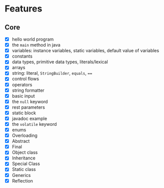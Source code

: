 # Features

## Core

- [x] hello world program
- [x] the `main` method in java
- [x] variables: instance variables, static variables, default value of variables
- [x] constants
- [x] data types, primitive data types, literals/lexical
- [x] arrays
- [x] string: literal, `StringBuilder`, `equals`, `==`
- [x] control flows
- [x] operators
- [x] string formatter
- [x] basic input
- [x] the `null` keyword
- [x] rest parameters
- [x] static block
- [x] javadoc example
- [x] the `volatile` keyword
- [x] enums
- [x] Overloading
- [x] Abstract
- [x] Final
- [x] Object class
- [x] Inheritance
- [x] Special Class
- [x] Static class
- [x] Generics
- [x] Reflection

